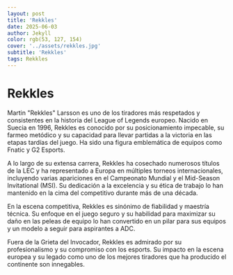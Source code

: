 ```yaml
---
layout: post
title: 'Rekkles'
date: 2025-06-03
author: Jekyll
color: rgb(53, 127, 154)
cover: '../assets/rekkles.jpg'
subtitle: 'Rekkles'
tags: Rekkles
---
```


# Rekkles

Martin "Rekkles" Larsson es uno de los tiradores más respetados y consistentes en la historia del League of Legends europeo. Nacido en Suecia en 1996, Rekkles es conocido por su posicionamiento impecable, su farmeo metódico y su capacidad para llevar partidas a la victoria en las etapas tardías del juego. Ha sido una figura emblemática de equipos como Fnatic y G2 Esports.

A lo largo de su extensa carrera, Rekkles ha cosechado numerosos títulos de la LEC y ha representado a Europa en múltiples torneos internacionales, incluyendo varias apariciones en el Campeonato Mundial y el Mid-Season Invitational (MSI). Su dedicación a la excelencia y su ética de trabajo lo han mantenido en la cima del competitivo durante más de una década.

En la escena competitiva, Rekkles es sinónimo de fiabilidad y maestría técnica. Su enfoque en el juego seguro y su habilidad para maximizar su daño en las peleas de equipo lo han convertido en un pilar para sus equipos y un modelo a seguir para aspirantes a ADC.

Fuera de la Grieta del Invocador, Rekkles es admirado por su profesionalismo y su compromiso con los esports. Su impacto en la escena europea y su legado como uno de los mejores tiradores que ha producido el continente son innegables.